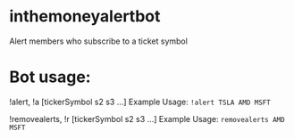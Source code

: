 # inthemoneyalertbot
Alert members who subscribe to a ticket symbol

# Bot usage:
!alert, !a [tickerSymbol s2 s3 ...] Example Usage: `!alert TSLA AMD MSFT`

!removealerts, !r [tickerSymbol s2 s3 ...] Example Usage: `removealerts AMD MSFT`

